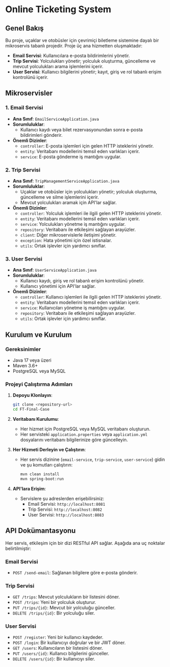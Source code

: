 
# Online Ticketing System

## Genel Bakış
Bu proje, uçaklar ve otobüsler için çevrimiçi biletleme sistemine dayalı bir mikroservis tabanlı projedir. Proje üç ana hizmetten oluşmaktadır:

- **Email Servisi**: Kullanıcılara e-posta bildirimlerini yönetir.
- **Trip Servisi**: Yolculukları yönetir; yolculuk oluşturma, güncelleme ve mevcut yolculukları arama işlemlerini içerir.
- **User Servisi**: Kullanıcı bilgilerini yönetir; kayıt, giriş ve rol tabanlı erişim kontrolünü içerir.

## Mikroservisler

### 1. Email Servisi
- **Ana Sınıf**: `EmailServiceApplication.java`
- **Sorumluluklar**:
  - Kullanıcı kaydı veya bilet rezervasyonundan sonra e-posta bildirimleri gönderir.
- **Önemli Dizinler**:
  - `controller`: E-posta işlemleri için gelen HTTP isteklerini yönetir.
  - `entity`: Veritabanı modellerini temsil eden varlıkları içerir.
  - `service`: E-posta gönderme iş mantığını uygular.

### 2. Trip Servisi
- **Ana Sınıf**: `TripManagementServiceApplication.java`
- **Sorumluluklar**:
  - Uçaklar ve otobüsler için yolculukları yönetir; yolculuk oluşturma, güncelleme ve silme işlemlerini içerir.
  - Mevcut yolculukları aramak için API'lar sağlar.
- **Önemli Dizinler**:
  - `controller`: Yolculuk işlemleri ile ilgili gelen HTTP isteklerini yönetir.
  - `entity`: Veritabanı modellerini temsil eden varlıkları içerir.
  - `service`: Yolculukları yönetme iş mantığını uygular.
  - `repository`: Veritabanı ile etkileşimi sağlayan arayüzler.
  - `client`: Diğer mikroservislerle iletişimi yönetir.
  - `exception`: Hata yönetimi için özel istisnalar.
  - `utils`: Ortak işlevler için yardımcı sınıflar.

### 3. User Servisi
- **Ana Sınıf**: `UserServiceApplication.java`
- **Sorumluluklar**:
  - Kullanıcı kaydı, giriş ve rol tabanlı erişim kontrolünü yönetir.
  - Kullanıcı yönetimi için API'lar sağlar.
- **Önemli Dizinler**:
  - `controller`: Kullanıcı işlemleri ile ilgili gelen HTTP isteklerini yönetir.
  - `entity`: Veritabanı modellerini temsil eden varlıkları içerir.
  - `service`: Kullanıcıları yönetme iş mantığını uygular.
  - `repository`: Veritabanı ile etkileşimi sağlayan arayüzler.
  - `utils`: Ortak işlevler için yardımcı sınıflar.

## Kurulum ve Kurulum

### Gereksinimler
- Java 17 veya üzeri
- Maven 3.6+
- PostgreSQL veya MySQL

### Projeyi Çalıştırma Adımları
1. **Depoyu Klonlayın**:
    ```bash
    git clone <repository-url>
    cd FT-Final-Case
    ```

2. **Veritabanı Kurulumu**:
    - Her hizmet için PostgreSQL veya MySQL veritabanı oluşturun.
    - Her servisteki `application.properties` veya `application.yml` dosyalarını veritabanı bilgilerinize göre güncelleyin.

3. **Her Hizmeti Derleyin ve Çalıştırın**:
    - Her servis dizinine (`email-service`, `trip-service`, `user-service`) gidin ve şu komutları çalıştırın:
      ```bash
      mvn clean install
      mvn spring-boot:run
      ```

4. **API'lara Erişim**:
    - Servislere şu adreslerden erişebilirsiniz:
      - Email Servisi: `http://localhost:8081`
      - Trip Servisi: `http://localhost:8082`
      - User Servisi: `http://localhost:8083`

## API Dokümantasyonu
Her servis, etkileşim için bir dizi RESTful API sağlar. Aşağıda ana uç noktalar belirtilmiştir:

### Email Servisi
- `POST /send-email`: Sağlanan bilgilere göre e-posta gönderir.

### Trip Servisi
- `GET /trips`: Mevcut yolculukların bir listesini döner.
- `POST /trips`: Yeni bir yolculuk oluşturur.
- `PUT /trips/{id}`: Mevcut bir yolculuğu günceller.
- `DELETE /trips/{id}`: Bir yolculuğu siler.

### User Servisi
- `POST /register`: Yeni bir kullanıcı kaydeder.
- `POST /login`: Bir kullanıcıyı doğrular ve bir JWT döner.
- `GET /users`: Kullanıcıların bir listesini döner.
- `PUT /users/{id}`: Kullanıcı bilgilerini günceller.
- `DELETE /users/{id}`: Bir kullanıcıyı siler.

